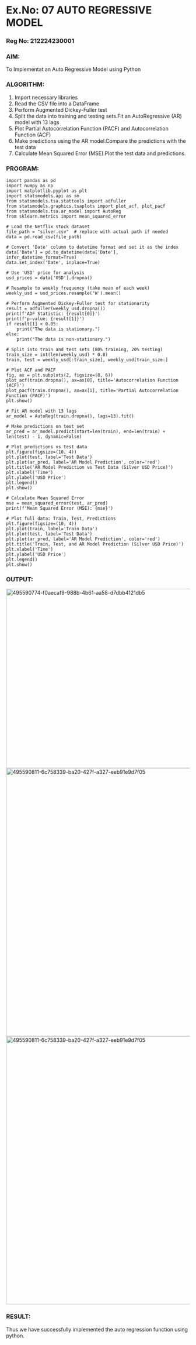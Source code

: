 # Ex.No: 07                                       AUTO REGRESSIVE MODEL
### Reg No: 212224230001



### AIM:
To Implementat an Auto Regressive Model using Python
### ALGORITHM:
1. Import necessary libraries
2. Read the CSV file into a DataFrame
3. Perform Augmented Dickey-Fuller test
4. Split the data into training and testing sets.Fit an AutoRegressive (AR) model with 13 lags
5. Plot Partial Autocorrelation Function (PACF) and Autocorrelation Function (ACF)
6. Make predictions using the AR model.Compare the predictions with the test data
7. Calculate Mean Squared Error (MSE).Plot the test data and predictions.
### PROGRAM:
```
import pandas as pd
import numpy as np
import matplotlib.pyplot as plt
import statsmodels.api as sm
from statsmodels.tsa.stattools import adfuller
from statsmodels.graphics.tsaplots import plot_acf, plot_pacf
from statsmodels.tsa.ar_model import AutoReg
from sklearn.metrics import mean_squared_error

# Load the Netflix stock dataset
file_path = "silver.csv"  # replace with actual path if needed
data = pd.read_csv(file_path)

# Convert 'Date' column to datetime format and set it as the index
data['Date'] = pd.to_datetime(data['Date'], infer_datetime_format=True)
data.set_index('Date', inplace=True)

# Use 'USD' price for analysis
usd_prices = data['USD'].dropna()

# Resample to weekly frequency (take mean of each week)
weekly_usd = usd_prices.resample('W').mean()

# Perform Augmented Dickey-Fuller test for stationarity
result = adfuller(weekly_usd.dropna())
print(f'ADF Statistic: {result[0]}')
print(f'p-value: {result[1]}')
if result[1] < 0.05:
    print("The data is stationary.")
else:
    print("The data is non-stationary.")

# Split into train and test sets (80% training, 20% testing)
train_size = int(len(weekly_usd) * 0.8)
train, test = weekly_usd[:train_size], weekly_usd[train_size:]

# Plot ACF and PACF
fig, ax = plt.subplots(2, figsize=(8, 6))
plot_acf(train.dropna(), ax=ax[0], title='Autocorrelation Function (ACF)')
plot_pacf(train.dropna(), ax=ax[1], title='Partial Autocorrelation Function (PACF)')
plt.show()

# Fit AR model with 13 lags
ar_model = AutoReg(train.dropna(), lags=13).fit()

# Make predictions on test set
ar_pred = ar_model.predict(start=len(train), end=len(train) + len(test) - 1, dynamic=False)

# Plot predictions vs test data
plt.figure(figsize=(10, 4))
plt.plot(test, label='Test Data')
plt.plot(ar_pred, label='AR Model Prediction', color='red')
plt.title('AR Model Prediction vs Test Data (Silver USD Price)')
plt.xlabel('Time')
plt.ylabel('USD Price')
plt.legend()
plt.show()

# Calculate Mean Squared Error
mse = mean_squared_error(test, ar_pred)
print(f'Mean Squared Error (MSE): {mse}')

# Plot full data: Train, Test, Predictions
plt.figure(figsize=(10, 4))
plt.plot(train, label='Train Data')
plt.plot(test, label='Test Data')
plt.plot(ar_pred, label='AR Model Prediction', color='red')
plt.title('Train, Test, and AR Model Prediction (Silver USD Price)')
plt.xlabel('Time')
plt.ylabel('USD Price')
plt.legend()
plt.show()
```
### OUTPUT:
<img width="649" height="490" alt="495590774-f0aecaf9-988b-4b61-aa58-d7dbb4121db5" src="https://github.com/user-attachments/assets/13a0b610-2793-4569-a330-2e1ff4c90cf7" />

<img width="786" height="733" alt="495590811-6c758339-ba20-427f-a327-eeb91e9d7f05" src="https://github.com/user-attachments/assets/c4e57417-1d20-477f-a05c-d4a1b16ba00d" />

<img width="786" height="733" alt="495590811-6c758339-ba20-427f-a327-eeb91e9d7f05" src="https://github.com/user-attachments/assets/bed50582-f71b-4723-ac6f-875d2d04558d" />

### RESULT:
Thus we have successfully implemented the auto regression function using python.
